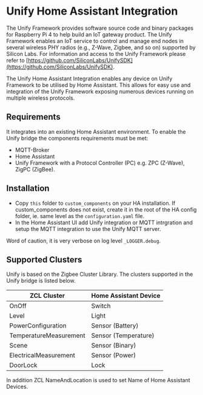 # Unify Home Assistant Integration

The Unify Framework provides software source code and binary packages for Raspberry Pi 4 to help build an IoT gateway product. The Unify Framework enables an IoT service to control and manage end nodes in several wireless PHY radios (e.g., Z-Wave, Zigbee, and so on) supported by Silicon Labs. For information and access to the Unify Framework please refer to [https://github.com/SiliconLabs/UnifySDK](https://github.com/SiliconLabs/UnifySDK).

The Unify Home Assistant Integration enables any device on Unify Framework to be utilised by Home Assistant.
This allows for easy use and integration of the Unify Framework exposing numerous devices running on multiple wireless protocols.

## Requirements

It integrates into an existing Home Assistant environment.
To enable the Unify bridge the components requirements must be met:

* MQTT-Broker
* Home Assistant
* Unify Framework with a Protocol Controller (PC) e.g. ZPC (Z-Wave), ZigPC (ZigBee).

## Installation

* Copy `this` folder to `custom_components` on your HA installation. If custom_components does not exist, create it in the root of the HA config folder, ie. same level as the `configuration.yaml` file.
* In the Home Assistant UI add Unify integration or MQTT intrgration and setup the MQTT integration to use the Unify MQTT server.

Word of caution, it is very verbose on log level `_LOGGER.debug`.

## Supported Clusters

Unify is based on the Zigbee Cluster Library. The clusters supported in the Unify bridge is listed below.

| ZCL Cluster            | Home Assistant Device |
| ---------------------- | --------------------- |
| OnOff                  | Switch                |
| Level                  | Light                 |
| PowerConfiguration     | Sensor (Battery)      |
| TemperatureMeasurement | Sensor (Temperature)  |
| Scene                  | Sensor (Binary)       |
| ElectricalMeasurement  | Sensor (Power)        |
| DoorLock               | Lock                  |


In addition ZCL NameAndLocation is used to set Name of Home Assistant Devices.
